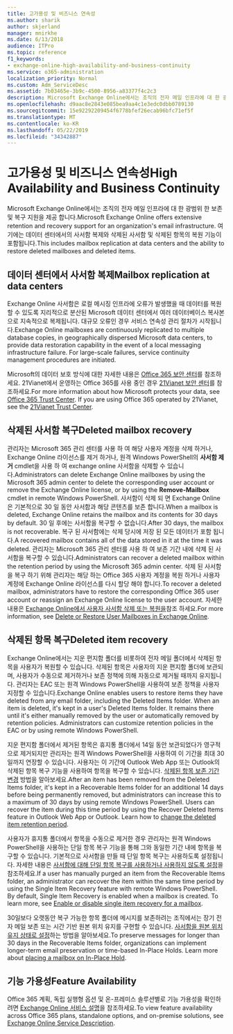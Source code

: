 ```yaml
---
title: 고가용성 및 비즈니스 연속성
ms.author: sharik
author: skjerland
manager: mnirkhe
ms.date: 6/13/2018
audience: ITPro
ms.topic: reference
f1_keywords:
- exchange-online-high-availability-and-business-continuity
ms.service: o365-administration
localization_priority: Normal
ms.custom: Adm_ServiceDesc
ms.assetid: 7b03465e-3b9c-4500-8956-a83377f4c2c3
description: Microsoft Exchange Online에서는 조직의 전자 메일 인프라에 대 한 광범위 한 보존 및 복구 지원을 제공 합니다. 여기에는 데이터 센터에서의 사서함 복제와 삭제된 사서함 및 삭제된 항목의 복원 기능이 포함됩니다.
ms.openlocfilehash: d9aac8e2843e085bea9aa4c1e3edc0dbb0789130
ms.sourcegitcommit: 15e92292209454f6778bfef26ecab96bfc71ef5f
ms.translationtype: MT
ms.contentlocale: ko-KR
ms.lasthandoff: 05/22/2019
ms.locfileid: "34342887"
---
```

# <a name="high-availability-and-business-continuity"></a><span data-ttu-id="01161-104">고가용성 및 비즈니스 연속성</span><span class="sxs-lookup"><span data-stu-id="01161-104">High Availability and Business Continuity</span></span>

<span data-ttu-id="01161-105">Microsoft Exchange Online에서는 조직의 전자 메일 인프라에 대 한 광범위 한 보존 및 복구 지원을 제공 합니다.</span><span class="sxs-lookup"><span data-stu-id="01161-105">Microsoft Exchange Online offers extensive retention and recovery support for an organization's email infrastructure.</span></span> <span data-ttu-id="01161-106">여기에는 데이터 센터에서의 사서함 복제와 삭제된 사서함 및 삭제된 항목의 복원 기능이 포함됩니다.</span><span class="sxs-lookup"><span data-stu-id="01161-106">This includes mailbox replication at data centers and the ability to restore deleted mailboxes and deleted items.</span></span>
  
## <a name="mailbox-replication-at-data-centers"></a><span data-ttu-id="01161-107">데이터 센터에서 사서함 복제</span><span class="sxs-lookup"><span data-stu-id="01161-107">Mailbox replication at data centers</span></span>

<span data-ttu-id="01161-p103">Exchange Online 사서함은 로컬 메시징 인프라에 오류가 발생했을 때 데이터를 복원할 수 있도록 지리적으로 분산된 Microsoft 데이터 센터에서 여러 데이터베이스 복사본으로 지속적으로 복제됩니다. 대규모 오류인 경우 서비스 연속성 관리 절차가 시작됩니다.</span><span class="sxs-lookup"><span data-stu-id="01161-p103">Exchange Online mailboxes are continuously replicated to multiple database copies, in geographically dispersed Microsoft data centers, to provide data restoration capability in the event of a local messaging infrastructure failure. For large-scale failures, service continuity management procedures are initiated.</span></span>
  
<span data-ttu-id="01161-p104">Microsoft의 데이터 보호 방식에 대한 자세한 내용은 [Office 365 보안 센터](https://go.microsoft.com/fwlink/p/?LinkId=299135)를 참조하세요. 21Vianet에서 운영하는 Office 365를 사용 중인 경우 [21Vianet 보안 센터](http://www.21vbluecloud.com/office365/trustcenter/onlineservices.mdl)를 참조하세요.</span><span class="sxs-lookup"><span data-stu-id="01161-p104">For more information about how Microsoft protects your data, see [Office 365 Trust Center](https://go.microsoft.com/fwlink/p/?LinkId=299135). If you are using Office 365 operated by 21Vianet, see the [21Vianet Trust Center](http://www.21vbluecloud.com/office365/trustcenter/onlineservices.mdl).</span></span>
  
## <a name="deleted-mailbox-recovery"></a><span data-ttu-id="01161-112">삭제된 사서함 복구</span><span class="sxs-lookup"><span data-stu-id="01161-112">Deleted mailbox recovery</span></span>

<span data-ttu-id="01161-113">관리자는 Microsoft 365 관리 센터를 사용 하 여 해당 사용자 계정을 삭제 하거나, Exchange Online 라이선스를 제거 하거나, 원격 Windows PowerShell의 **사서함 제거** cmdlet을 사용 하 여 exchange online 사서함을 삭제할 수 있습니다.</span><span class="sxs-lookup"><span data-stu-id="01161-113">Administrators can delete Exchange Online mailboxes by using the Microsoft 365 admin center to delete the corresponding user account or remove the Exchange Online license, or by using the **Remove-Mailbox** cmdlet in remote Windows PowerShell.</span></span> <span data-ttu-id="01161-114">사서함이 삭제 되 면 Exchange Online은 기본적으로 30 일 동안 사서함과 해당 콘텐츠를 보존 합니다.</span><span class="sxs-lookup"><span data-stu-id="01161-114">When a mailbox is deleted, Exchange Online retains the mailbox and its contents for 30 days by default.</span></span> <span data-ttu-id="01161-115">30 일 후에는 사서함을 복구할 수 없습니다.</span><span class="sxs-lookup"><span data-stu-id="01161-115">After 30 days, the mailbox is not recoverable.</span></span> <span data-ttu-id="01161-116">복구 된 사서함에는 삭제 당시에 저장 된 모든 데이터가 포함 됩니다.</span><span class="sxs-lookup"><span data-stu-id="01161-116">A recovered mailbox contains all of the data stored in it at the time it was deleted.</span></span> <span data-ttu-id="01161-117">관리자는 Microsoft 365 관리 센터를 사용 하 여 보존 기간 내에 삭제 된 사서함을 복구할 수 있습니다.</span><span class="sxs-lookup"><span data-stu-id="01161-117">Administrators can recover a deleted mailbox within the retention period by using the Microsoft 365 admin center.</span></span> <span data-ttu-id="01161-118">삭제 된 사서함을 복구 하기 위해 관리자는 해당 하는 Office 365 사용자 계정을 복원 하거나 사용자 계정에 Exchange Online 라이선스를 다시 할당 해야 합니다.</span><span class="sxs-lookup"><span data-stu-id="01161-118">To recover a deleted mailbox, administrators have to restore the corresponding Office 365 user account or reassign an Exchange Online license to the user account.</span></span> <span data-ttu-id="01161-119">자세한 내용은 [Exchange Online에서 사용자 사서함 삭제 또는 복원을](https://go.microsoft.com/fwlink/p/?LinkId=286992)참조 하세요.</span><span class="sxs-lookup"><span data-stu-id="01161-119">For more information, see [Delete or Restore User Mailboxes in Exchange Online](https://go.microsoft.com/fwlink/p/?LinkId=286992).</span></span>
  
## <a name="deleted-item-recovery"></a><span data-ttu-id="01161-120">삭제된 항목 복구</span><span class="sxs-lookup"><span data-stu-id="01161-120">Deleted item recovery</span></span>

<span data-ttu-id="01161-p106">Exchange Online에서는 지운 편지함 폴더를 비롯하여 전자 메일 폴더에서 삭제된 항목을 사용자가 복원할 수 있습니다. 삭제된 항목은 사용자의 지운 편지함 폴더에 보관되며, 사용자가 수동으로 제거하거나 보존 정책에 의해 자동으로 제거될 때까지 유지됩니다. 관리자는 EAC 또는 원격 Windows PowerShell을 사용하여 보존 정책을 사용자 지정할 수 있습니다.</span><span class="sxs-lookup"><span data-stu-id="01161-p106">Exchange Online enables users to restore items they have deleted from any email folder, including the Deleted Items folder. When an item is deleted, it's kept in a user's Deleted Items folder. It remains there until it's either manually removed by the user or automatically removed by retention policies. Administrators can customize retention policies in the EAC or by using remote Windows PowerShell.</span></span>
  
<span data-ttu-id="01161-p107">지운 편지함 폴더에서 제거된 항목은 휴지통 폴더에서 14일 동안 보관되었다가 영구적으로 제거되지만 관리자는 원격 Windows PowerShell을 사용하여 이 기간을 최대 30일까지 연장할 수 있습니다. 사용자는 이 기간에 Outlook Web App 또는 Outlook의 삭제된 항목 복구 기능을 사용하여 항목을 복구할 수 있습니다. [삭제된 항목 보존 기간 변경](https://go.microsoft.com/fwlink/p/?LinkId=286940) 방법을 알아보세요.</span><span class="sxs-lookup"><span data-stu-id="01161-p107">After an item has been removed from the Deleted Items folder, it's kept in a Recoverable Items folder for an additional 14 days before being permanently removed, but administrators can increase this to a maximum of 30 days by using remote Windows PowerShell. Users can recover the item during this time period by using the Recover Deleted Items feature in Outlook Web App or Outlook. Learn how to [change the deleted item retention period](https://go.microsoft.com/fwlink/p/?LinkId=286940).</span></span>
  
<span data-ttu-id="01161-p108">사용자가 휴지통 폴더에서 항목을 수동으로 제거한 경우 관리자는 원격 Windows PowerShell을 사용하는 단일 항목 복구 기능을 통해 그와 동일한 기간 내에 항목을 복구할 수 있습니다. 기본적으로 사서함을 만들 때 단일 항목 복구는 사용하도록 설정됩니다. 자세한 내용은 [사서함에 대해 단일 항목 복구를 사용하거나 사용하지 않도록 설정](https://go.microsoft.com/fwlink/p/?LinkID=286941)을 참조하세요.</span><span class="sxs-lookup"><span data-stu-id="01161-p108">If a user has manually purged an item from the Recoverable Items folder, an administrator can recover the item within the same time period by using the Single Item Recovery feature with remote Windows PowerShell. By default, Single Item Recovery is enabled when a mailbox is created. To learn more, see [Enable or disable single item recovery for a mailbox](https://go.microsoft.com/fwlink/p/?LinkID=286941).</span></span>
  
<span data-ttu-id="01161-p109">30일보다 오랫동안 복구 가능한 항목 폴더에 메시지를 보존하려는 조직에서는 장기 전자 메일 보존 또는 시간 기반 원본 위치 유지를 구현할 수 있습니다. [사서함을 원본 위치 유지 상태로 설정](https://go.microsoft.com/fwlink/p/?LinkId=271746)하는 방법을 알아보세요.</span><span class="sxs-lookup"><span data-stu-id="01161-p109">To preserve messages for longer than 30 days in the Recoverable Items folder, organizations can implement longer-term email preservation or time-based In-Place Holds. Learn more about [placing a mailbox on In-Place Hold](https://go.microsoft.com/fwlink/p/?LinkId=271746).</span></span>
  
## <a name="feature-availability"></a><span data-ttu-id="01161-133">기능 가용성</span><span class="sxs-lookup"><span data-stu-id="01161-133">Feature Availability</span></span>

<span data-ttu-id="01161-134">Office 365 계획, 독립 실행형 옵션 및 온-프레미스 솔루션별로 기능 가용성을 확인하려면 [Exchange Online 서비스 설명](exchange-online-service-description.md)을 참조하세요.</span><span class="sxs-lookup"><span data-stu-id="01161-134">To view feature availability across Office 365 plans, standalone options, and on-premise solutions, see [Exchange Online Service Description](exchange-online-service-description.md).</span></span>
  

